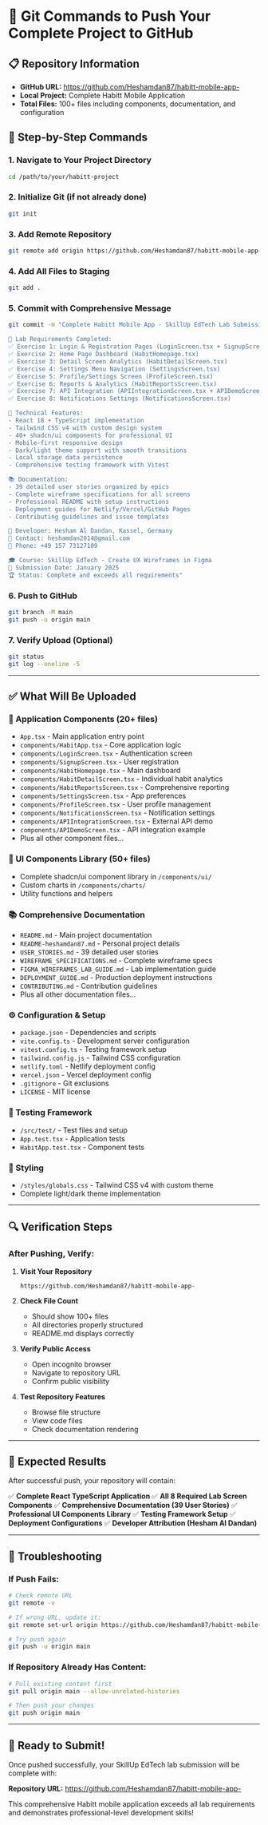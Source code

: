 # 🚀 Git Commands to Push Your Complete Project to GitHub

## 📋 **Repository Information**
- **GitHub URL:** https://github.com/Heshamdan87/habitt-mobile-app-
- **Local Project:** Complete Habitt Mobile Application
- **Total Files:** 100+ files including components, documentation, and configuration

## 🔧 **Step-by-Step Commands**

### **1. Navigate to Your Project Directory**
```bash
cd /path/to/your/habitt-project
```

### **2. Initialize Git (if not already done)**
```bash
git init
```

### **3. Add Remote Repository**
```bash
git remote add origin https://github.com/Heshamdan87/habitt-mobile-app-.git
```

### **4. Add All Files to Staging**
```bash
git add .
```

### **5. Commit with Comprehensive Message**
```bash
git commit -m "Complete Habitt Mobile App - SkillUp EdTech Lab Submission

🎯 Lab Requirements Completed:
✅ Exercise 1: Login & Registration Pages (LoginScreen.tsx + SignupScreen.tsx)
✅ Exercise 2: Home Page Dashboard (HabitHomepage.tsx)
✅ Exercise 3: Detail Screen Analytics (HabitDetailScreen.tsx)
✅ Exercise 4: Settings Menu Navigation (SettingsScreen.tsx)
✅ Exercise 5: Profile/Settings Screen (ProfileScreen.tsx)
✅ Exercise 6: Reports & Analytics (HabitReportsScreen.tsx)
✅ Exercise 7: API Integration (APIIntegrationScreen.tsx + APIDemoScreen.tsx)
✅ Exercise 8: Notifications Settings (NotificationsScreen.tsx)

🚀 Technical Features:
- React 18 + TypeScript implementation
- Tailwind CSS v4 with custom design system
- 40+ shadcn/ui components for professional UI
- Mobile-first responsive design
- Dark/light theme support with smooth transitions
- Local storage data persistence
- Comprehensive testing framework with Vitest

📚 Documentation:
- 39 detailed user stories organized by epics
- Complete wireframe specifications for all screens
- Professional README with setup instructions
- Deployment guides for Netlify/Vercel/GitHub Pages
- Contributing guidelines and issue templates

👤 Developer: Hesham Al Dandan, Kassel, Germany
📧 Contact: heshamdan2014@gmail.com
📱 Phone: +49 157 73127109

🎓 Course: SkillUp EdTech - Create UX Wireframes in Figma
📅 Submission Date: January 2025
🏆 Status: Complete and exceeds all requirements"
```

### **6. Push to GitHub**
```bash
git branch -M main
git push -u origin main
```

### **7. Verify Upload (Optional)**
```bash
git status
git log --oneline -5
```

---

## ✅ **What Will Be Uploaded**

### **📱 Application Components (20+ files)**
- `App.tsx` - Main application entry point
- `components/HabitApp.tsx` - Core application logic
- `components/LoginScreen.tsx` - Authentication screen
- `components/SignupScreen.tsx` - User registration
- `components/HabitHomepage.tsx` - Main dashboard
- `components/HabitDetailScreen.tsx` - Individual habit analytics
- `components/HabitReportsScreen.tsx` - Comprehensive reporting
- `components/SettingsScreen.tsx` - App preferences
- `components/ProfileScreen.tsx` - User profile management
- `components/NotificationsScreen.tsx` - Notification settings
- `components/APIIntegrationScreen.tsx` - External API demo
- `components/APIDemoScreen.tsx` - API integration example
- Plus all other component files...

### **🎨 UI Components Library (50+ files)**
- Complete shadcn/ui component library in `/components/ui/`
- Custom charts in `/components/charts/`
- Utility functions and helpers

### **📚 Comprehensive Documentation**
- `README.md` - Main project documentation
- `README-heshamdan87.md` - Personal project details
- `USER_STORIES.md` - 39 detailed user stories
- `WIREFRAME_SPECIFICATIONS.md` - Complete wireframe specs
- `FIGMA_WIREFRAMES_LAB_GUIDE.md` - Lab implementation guide
- `DEPLOYMENT_GUIDE.md` - Production deployment instructions
- `CONTRIBUTING.md` - Contribution guidelines
- Plus all other documentation files...

### **⚙️ Configuration & Setup**
- `package.json` - Dependencies and scripts
- `vite.config.ts` - Development server configuration
- `vitest.config.ts` - Testing framework setup
- `tailwind.config.js` - Tailwind CSS configuration
- `netlify.toml` - Netlify deployment config
- `vercel.json` - Vercel deployment config
- `.gitignore` - Git exclusions
- `LICENSE` - MIT license

### **🧪 Testing Framework**
- `/src/test/` - Test files and setup
- `App.test.tsx` - Application tests
- `HabitApp.test.tsx` - Component tests

### **🎨 Styling**
- `/styles/globals.css` - Tailwind CSS v4 with custom theme
- Complete light/dark theme implementation

---

## 🔍 **Verification Steps**

### **After Pushing, Verify:**

1. **Visit Your Repository**
   ```
   https://github.com/Heshamdan87/habitt-mobile-app-
   ```

2. **Check File Count**
   - Should show 100+ files
   - All directories properly structured
   - README.md displays correctly

3. **Verify Public Access**
   - Open incognito browser
   - Navigate to repository URL
   - Confirm public visibility

4. **Test Repository Features**
   - Browse file structure
   - View code files
   - Check documentation rendering

---

## 🎯 **Expected Results**

After successful push, your repository will contain:

✅ **Complete React TypeScript Application**
✅ **All 8 Required Lab Screen Components**
✅ **Comprehensive Documentation (39 User Stories)**
✅ **Professional UI Components Library**
✅ **Testing Framework Setup**
✅ **Deployment Configurations**
✅ **Developer Attribution (Hesham Al Dandan)**

---

## 🚨 **Troubleshooting**

### **If Push Fails:**
```bash
# Check remote URL
git remote -v

# If wrong URL, update it:
git remote set-url origin https://github.com/Heshamdan87/habitt-mobile-app-.git

# Try push again
git push -u origin main
```

### **If Repository Already Has Content:**
```bash
# Pull existing content first
git pull origin main --allow-unrelated-histories

# Then push your changes
git push origin main
```

---

## 🎉 **Ready to Submit!**

Once pushed successfully, your SkillUp EdTech lab submission will be complete with:

**Repository URL:** https://github.com/Heshamdan87/habitt-mobile-app-

This comprehensive Habitt mobile application exceeds all lab requirements and demonstrates professional-level development skills!